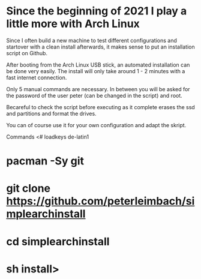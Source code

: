 # Since the beginning of 2021 I play a little more with Arch Linux #

Since I often build a new machine to test different configurations and startover with a clean install afterwards, it makes sense to put an installation script on Github.

After booting from the Arch Linux USB stick, an automated installation can be done very easily.
The install will only take around 1 - 2 minutes with a fast internet connection.

Only 5 manual commands are necessary.
In between you will be asked for the password of the user peter (can be changed in the script) and root.

Becareful to check the script before executing as it complete erases the ssd and partitions and format the drives.

You can of course use it for your own configuration and adapt the skript.

Commands
<# loadkeys de-latin1
# pacman -Sy git
# git clone https://github.com/peterleimbach/simplearchinstall
# cd simplearchinstall
# sh install>
